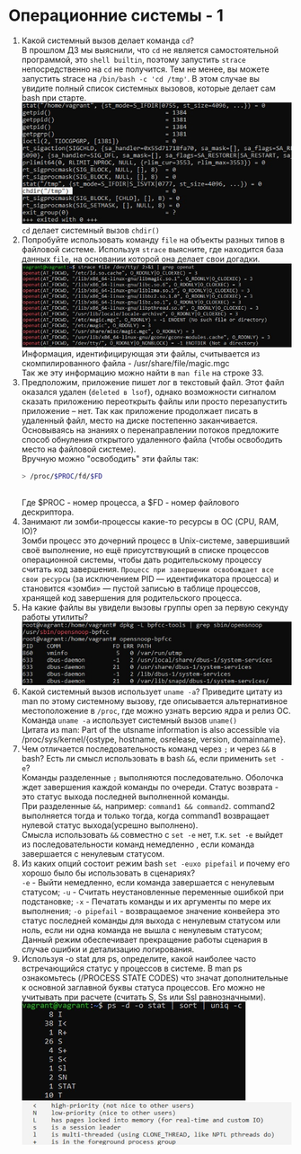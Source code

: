 # Операционние системы - 1

1. Какой системный вызов делает команда `cd`?
    <br/>
    В прошлом ДЗ мы выяснили, что `cd` не является самостоятельной программой, это `shell builtin`, поэтому запустить `strace` непосредственно на `cd` не получится. Тем не менее, вы можете запустить strace на `/bin/bash -c 'cd /tmp'`. В этом случае вы увидите полный список системных вызовов, которые делает сам bash при старте.
    <br/>
    ![strace_cd](./img/strace_cd.jpg)
    <br/>
    `cd` делает системный вызов `chdir()`
    <br/>
2. Попробуйте использовать команду `file` на объекты разных типов в файловой системе. Используя `strace` выясните, где находится база данных `file`, на основании которой она делает свои догадки.
    <br/>
    ![stace_file](./img/magic.jpg)
    <br/>
    Информация, идентифицирующая эти файлы, считывается из скомпилированного файла - /usr/share/file/magic.mgc
    <br/>
    Так же эту информацию можно найти в `man file` на строке 33.
    <br/>
3. Предположим, приложение пишет лог в текстовый файл. Этот файл оказался удален (`deleted в lsof`), однако возможности сигналом сказать приложению переоткрыть файлы или просто перезапустить приложение – нет. Так как приложение продолжает писать в удаленный файл, место на диске постепенно заканчивается. Основываясь на знаниях о перенаправлении потоков предложите способ обнуления открытого удаленного файла (чтобы освободить место на файловой системе).
    <br/>
    Вручную можно "освободить" эти файлы так:
    <br/>
    ```bash
    > /proc/$PROC/fd/$FD
    ```
    <br/>
    Где $PROC - номер процесса, а $FD - номер файлового дескриптора.
    <br/>
4. Занимают ли зомби-процессы какие-то ресурсы в ОС (CPU, RAM, IO)?
    <br/>
    Зомби процесс это дочерний процесс в Unix-системе, завершивший своё выполнение, но ещё присутствующий в списке процессов операционной системы, чтобы дать родительскому процессу считать код завершения. `Процесс при завершении освобождает все свои ресурсы` (за исключением PID — идентификатора процесса) и становится «зомби» — пустой записью в таблице процессов, хранящей код завершения для родительского процесса.
    <br/>
5. На какие файлы вы увидели вызовы группы open за первую секунду работы утилиты?
    <br/>
    ![opensnoop](./img/opensnoop.jpg)
    <br/>
6. Какой системный вызов использует `uname -a`? Приведите цитату из man по этому системному вызову, где описывается альтернативное местоположение в `/proc`, где можно узнать версию ядра и релиз ОС.
    <br/>
    Команда `uname -a` использует системный вызов `uname()`
    <br/>
    Цитата из man: Part of the utsname information is also accessible via /proc/sys/kernel/{ostype, hostname, osrelease, version, domainname}.
    <br/>
7. Чем отличается последовательность команд через `;` и через `&&` в bash? Есть ли смысл использовать в bash `&&`, если применить `set -e`?
    <br/>
    Команды разделенные `;` выполняются последовательно. Оболочка ждет завершения каждой команды по очереди. Статус возврата - это статус выхода последней выполненной команды.
    <br/>
    При разделенные `&&`, например: `command1 && command2`. command2 выполняется тогда и только тогда, когда command1 возвращает нулевой статус выхода(усрешно выполнено).
    <br/>
    Смысла использовать `&&` совместно с `set -e` нет, т.к. `set -e` выйдет из последовательности команд немедленно , если команда завершается с ненулевым статусом.
    <br/>
8. Из каких опций состоит режим bash `set -euxo pipefail` и почему его хорошо было бы использовать в сценариях?
    <br/>
    `-e` - Выйти немедленно, если команда завершается с ненулевым статусом;
    `-u` - Считать неустановленные переменные ошибкой при подстановке;
    `-x` - Печатать команды и их аргументы по мере их выполнения;
    `-o pipefail` - возвращаемое значение конвейера это статус последней команды для выхода с ненулевым статусом или ноль, если ни одна команда не вышла с ненулевым статусом;
    <br/>
    Данный режим обеспечивает прекращение работы сценария в случае ошибки и детализацию логирования.
    <br/>
9. Используя -o stat для ps, определите, какой наиболее часто встречающийся статус у процессов в системе. В man ps ознакомьтесь (/PROCESS STATE CODES) что значат дополнительные к основной заглавной буквы статуса процессов. Его можно не учитывать при расчете (считать S, Ss или Ssl равнозначными).
    <br/>
    ![o_stat](./img/o_stat.jpg)
    <br/>
    ![state_codes](./img/state_codes.jpg)
    <br/>
